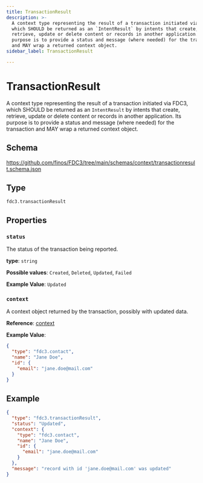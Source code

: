 ```yaml
---
title: TransactionResult
description: >-
  A context type representing the result of a transaction initiated via FDC3,
  which SHOULD be returned as an `IntentResult` by intents that create,
  retrieve, update or delete content or records in another application. Its
  purpose is to provide a status and message (where needed) for the transaction
  and MAY wrap a returned context object.
sidebar_label: TransactionResult

---
```


# TransactionResult

A context type representing the result of a transaction initiated via FDC3, which SHOULD be returned as an `IntentResult` by intents that create, retrieve, update or delete content or records in another application. Its purpose is to provide a status and message (where needed) for the transaction and MAY wrap a returned context object.

## Schema

<https://github.com/finos/FDC3/tree/main/schemas/context/transactionresult.schema.json>

## Type

`fdc3.transactionResult`

## Properties

### `status`

The status of the transaction being reported.

**type**: `string`

**Possible values**: `Created`, `Deleted`, `Updated`, `Failed`


**Example Value**: 
`Updated`

### `context`

A context object returned by the transaction, possibly with updated data.

**Reference**: [context](../context)


**Example Value**: 
```json
{
  "type": "fdc3.contact",
  "name": "Jane Doe",
  "id": {
    "email": "jane.doe@mail.com"
  }
}
```

## Example

```json
{
  "type": "fdc3.transactionResult",
  "status": "Updated",
  "context": {
    "type": "fdc3.contact",
    "name": "Jane Doe",
    "id": {
      "email": "jane.doe@mail.com"
    }
  },
  "message": "record with id 'jane.doe@mail.com' was updated"
}
```

